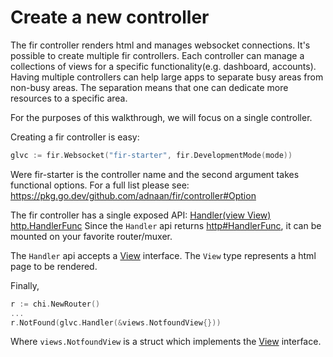 # Create a new controller

The fir controller renders html and manages websocket connections. It's possible to create multiple fir
controllers. Each controller can manage a collections of views for a specific functionality(e.g. dashboard, accounts).
Having multiple controllers can help large apps to separate busy areas from non-busy areas. The separation means that
one can dedicate more resources to a specific area.

For the purposes of this walkthrough, we will focus on a single controller.

Creating a fir controller is easy:

```go
glvc := fir.Websocket("fir-starter", fir.DevelopmentMode(mode))
```

Were fir-starter is the controller name and the second argument takes functional options. For a full list please
see: https://pkg.go.dev/github.com/adnaan/fir/controller#Option

The fir controller has a single exposed API: [Handler(view View) http.HandlerFunc](https://pkg.go.dev/github.com/adnaan/fir/controller#Controller)
Since the `Handler` api returns [http#HandlerFunc](https://pkg.go.dev/net/http#HandlerFunc), it can be mounted on your
favorite router/muxer.

The `Handler` api accepts a [View](https://pkg.go.dev/github.com/adnaan/fir/controller#View) interface. The `View` type
represents a html page to be rendered.

Finally,

```go
r := chi.NewRouter()
...
r.NotFound(glvc.Handler(&views.NotfoundView{}))
```

Where `views.NotfoundView` is a struct which implements the [View](https://pkg.go.dev/github.com/adnaan/fir/controller#View) interface.
